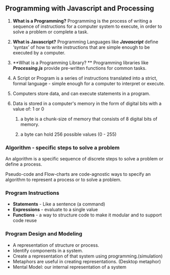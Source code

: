 ## Programming with Javascript and Processing

1. **What is a Programming?**  Programming is the process of writing a sequence of instructions for a computer system to execute, in order to solve a problem or complete a task.

2. **What is Javascript?** Programming Languages like _**Javascript**_ define ‘syntax’ of how to write instructions that are simple enough to be executed by a computer.

3. **What is a Programming Library? ** Programming libraries like _**Processing.js**_ provide pre-written functions for common tasks.  

4. A Script or Program is a series of instructions translated into a strict, formal language - simple enough for a computer to interpret or execute.

5. Computers store data, and can execute statements in a program.   

6. Data is stored in a computer's memory in the form of digital bits with a value of: 1 or 0 

   1. a byte is a chunk-size of memory that consists of 8 digital bits of memory.   

   2. a byte can hold 256 possible values \(0 - 255\)

### Algorithm - specific steps to solve a problem

An algorithm is a specific sequence of discrete steps to solve a problem or define a process. 


Pseudo-code and Flow-charts are code-agnostic ways to specify an algorithm to represent a process or to solve a problem.

### Program Instructions

* **Statements** - Like a sentence \(a command\)
* **Expressions** - evaluate to a single value
* **Functions** - a way to structure code to make it modular and to support code reuse

### Program Design and Modeling

* A representation of structure or process.
* Identify components in a system.
* Create a representation of that system using programming.\(simulation\)
* Metaphors are useful in creating representations. \(Desktop metaphor\)
* Mental Model: our internal representation of a system  



